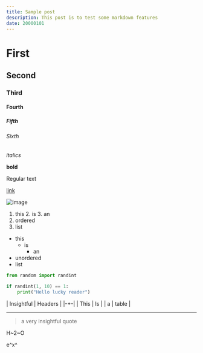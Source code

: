 ```yaml
---
title: Sample post
description: This post is to test some markdown features
date: 20000101
---
```


# First
## Second
### Third
#### Fourth
##### Fifth
###### Sixth

_italics_

**bold**

Regular text

[link](https://upload.wikimedia.org/wikipedia/commons/thumb/5/59/Minecraft_missing_texture_block.svg/1200px-Minecraft_missing_texture_block.svg.png)

![image](https://upload.wikimedia.org/wikipedia/commons/thumb/5/59/Minecraft_missing_texture_block.svg/1200px-Minecraft_missing_texture_block.svg.png)

1. this
    2. is
        3. an
4. ordered
5. list

- this
    - is
        - an
- unordered
- list

```python
from random import randint

if randint(1, 10) == 1:
    print("Hello lucky reader")
```
| Insightful | Headers |
|-+-|
| This  | Is |
| a | table |

---

> a very
> insightful quote

H~2~O

e^x^

